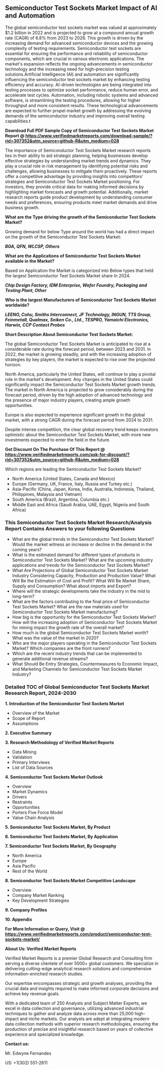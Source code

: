 <h2>Semiconductor Test Sockets Market Impact of AI and Automation</h2>The global semiconductor test sockets market was valued at approximately $1.2 billion in 2022 and is projected to grow at a compound annual growth rate (CAGR) of 6.8% from 2023 to 2028. This growth is driven by the increasing demand for advanced semiconductor devices and the growing complexity of testing requirements. Semiconductor test sockets are essential for ensuring the performance and reliability of semiconductor components, which are crucial in various electronic applications. The market's expansion reflects the ongoing advancements in semiconductor technology and the increasing need for high-precision testing solutions.Artificial Intelligence (AI) and automation are significantly influencing the semiconductor test sockets market by enhancing testing efficiency and accuracy. AI-driven technologies are being integrated into testing processes to optimize socket performance, reduce human error, and accelerate test cycles. Automation, including robotic systems and advanced software, is streamlining the testing procedures, allowing for higher throughput and more consistent results. These technological advancements are expected to further propel market growth by addressing the evolving demands of the semiconductor industry and improving overall testing capabilities.t</p><p id="" class=""><strong>Download Full PDF Sample Copy of Semiconductor Test Sockets Market Report @ <a href="https://www.verifiedmarketreports.com/download-sample/?rid=307352&utm_source=github-R&utm_medium=028" target="_blank">https://www.verifiedmarketreports.com/download-sample/?rid=307352&utm_source=github-R&utm_medium=028</a></strong></p><p>The importance of&nbsp;Semiconductor Test Sockets Market research reports lies in their ability to aid strategic planning, helping businesses develop effective strategies by understanding market trends and dynamics. They play a crucial role in risk management by identifying potential risks and challenges, allowing businesses to mitigate them proactively. These reports offer a competitive advantage by providing insights into competitors' strategies and Semiconductor Test Sockets Market positioning. For investors, they provide critical data for making informed decisions by highlighting market forecasts and growth potential. Additionally, market research reports guide product development by understanding consumer needs and preferences, ensuring products meet market demands and drive business growth.</p><p><strong>What are the&nbsp;Type driving the growth of the Semiconductor Test Sockets Market?</strong></p><p id="" class="">Growing demand for below Type around the world has had a direct impact on the growth of the Semiconductor Test Sockets Market:</p><em><strong>BGA, QFN, WLCSP, Others</strong></em></p><strong>What are the&nbsp;Applications&nbsp;of Semiconductor Test Sockets Market available in the Market?</strong></p><p id="" class="">Based on Application the Market is categorized into Below types that held the largest Semiconductor Test Sockets Market share In 2024.</p><em><strong>Chip Design Factory, IDM Enterprise, Wafer Foundry, Packaging and Testing Plant, Other</strong></em></p><strong>Who is the largest Manufacturers of Semiconductor Test Sockets Market worldwide?</strong></p><p><em><strong>LEENO, Cohu, Smiths Interconnect, JF Technology, INGUN, TTS Group, Feinmetall, Qualmax, Seiken Co., Ltd., TESPRO, Yamaichi Electronics, Harwin, CCP Contact Probes</strong></em></p><p id="" class=""><strong>Short Description About Semiconductor Test Sockets Market:</strong></p><p>The global Semiconductor Test Sockets Market is anticipated to rise at a considerable rate during the forecast period, between 2023 and 2031. In 2022, the market is growing steadily, and with the increasing adoption of strategies by key players, the market is expected to rise over the projected horizon.</p><p>North America, particularly the United States, will continue to play a pivotal role in the market's development. Any changes in the United States could significantly impact the Semiconductor Test Sockets Market growth trends. The market in North America is projected to grow considerably during the forecast period, driven by the high adoption of advanced technology and the presence of major industry players, creating ample growth opportunities.</p><p>Europe is also expected to experience significant growth in the global market, with a strong CAGR during the forecast period from 2024 to 2031.</p><p>Despite intense competition, the clear global recovery trend keeps investors optimistic about the Semiconductor Test Sockets Market, with more new investments expected to enter the field in the future.</p><p id="" class=""><strong>Get Discount On The Purchase Of This Report @ <a href="https://www.verifiedmarketreports.com/ask-for-discount/?rid=307352&utm_source=github-R&utm_medium=028" target="_blank">https://www.verifiedmarketreports.com/ask-for-discount/?rid=307352&utm_source=github-R&utm_medium=028</a></strong></p>Which regions are leading the Semiconductor Test Sockets Market?</p><ul><li>North America (United States, Canada and Mexico)</li><li>Europe (Germany, UK, France, Italy, Russia and Turkey etc.)</li><li>Asia-Pacific (China, Japan, Korea, India, Australia, Indonesia, Thailand, Philippines, Malaysia and Vietnam)</li><li>South America (Brazil, Argentina, Columbia etc.)</li><li>Middle East and Africa (Saudi Arabia, UAE, Egypt, Nigeria and South Africa)</li></ul><h3 id="" class="">This Semiconductor Test Sockets Market Research/Analysis Report Contains Answers to your following Questions</h3><ul><li>What are the global trends in the Semiconductor Test Sockets Market? Would the market witness an increase or decline in the demand in the coming years?</li><li>What is the estimated demand for different types of products in Semiconductor Test Sockets Market? What are the upcoming industry applications and trends for the Semiconductor Test Sockets Market?</li><li>What Are Projections of Global Semiconductor Test Sockets Market Industry Considering Capacity, Production and Production Value? What Will Be the Estimation of Cost and Profit? What Will Be Market Share, Supply and Consumption? What about imports and Export?</li><li>Where will the strategic developments take the industry in the mid to long-term?</li><li>What are the factors contributing to the final price of Semiconductor Test Sockets Market? What are the raw materials used for Semiconductor Test Sockets Market manufacturing?</li><li>How big is the opportunity for the Semiconductor Test Sockets Market? How will the increasing adoption of Semiconductor Test Sockets Market for mining impact the growth rate of the overall market?</li><li>How much is the global Semiconductor Test Sockets Market worth? What was the value of the market In 2020?</li><li>Who are the major players operating in the Semiconductor Test Sockets Market? Which companies are the front runners?</li><li>Which are the recent industry trends that can be implemented to generate additional revenue streams?</li><li>What Should Be Entry Strategies, Countermeasures to Economic Impact, and Marketing Channels for Semiconductor Test Sockets Market Industry?</li></ul><h3 id="" class="">Detailed TOC of Global Semiconductor Test Sockets Market Research Report, 2024-2030</h3><p id="" class=""><strong>1. Introduction of the Semiconductor Test Sockets Market</strong></p><ul><li>Overview of the Market</li><li>Scope of Report</li><li>Assumptions</li></ul><p id="" class=""><strong>2. Executive Summary</strong></p><p id="" class=""><strong>3. Research Methodology of Verified Market Reports</strong></p><ul><li>Data Mining</li><li>Validation</li><li>Primary Interviews</li><li>List of Data Sources</li></ul><p id="" class=""><strong>4. Semiconductor Test Sockets Market Outlook</strong></p><ul><li>Overview</li><li>Market Dynamics</li><li>Drivers</li><li>Restraints</li><li>Opportunities</li><li>Porters Five Force Model</li><li>Value Chain Analysis</li></ul><p id="" class=""><strong>5. Semiconductor Test Sockets Market, By Product</strong></p><p id="" class=""><strong>6. Semiconductor Test Sockets Market, By Application</strong></p><p id="" class=""><strong>7. Semiconductor Test Sockets Market, By Geography</strong></p><ul><li>North America</li><li>Europe</li><li>Asia Pacific</li><li>Rest of the World</li></ul><p id="" class=""><strong>8. Semiconductor Test Sockets Market Competitive Landscape</strong></p><ul><li>Overview</li><li>Company Market Ranking</li><li>Key Development Strategies</li></ul><p id="" class=""><strong>9. Company Profiles</strong></p><p id="" class=""><strong>10. Appendix</strong></p><p id="" class=""><strong>For More Information or Query, Visit @ <a href="https://www.verifiedmarketreports.com/product/semiconductor-test-sockets-market/" target="_blank">https://www.verifiedmarketreports.com/product/semiconductor-test-sockets-market/</a></strong></p><p id="" class=""><strong>About Us: Verified Market Reports</strong></p><p id="" class="">Verified Market Reports is a premier Global Research and Consulting firm serving a diverse clientele of over 5000+ global customers. We specialize in delivering cutting-edge analytical research solutions and comprehensive information-enriched research studies.</p><p id="" class="">Our expertise encompasses strategic and growth analyses, providing the crucial data and insights required to make informed corporate decisions and achieve key revenue goals.</p><p id="" class="">With a dedicated team of 250 Analysts and Subject Matter Experts, we excel in data collection and governance, utilizing advanced industrial techniques to gather and analyze data across more than 25,000 high-impact and niche markets. Our analysts are adept at integrating modern data collection methods with superior research methodologies, ensuring the production of precise and insightful research based on years of collective experience and specialized knowledge.</p><p id="" class=""><strong>Contact us:</strong></p><p id="" class="">Mr. Edwyne Fernandes</p><p id="" class="">US: +1(302) 551-2611</p>